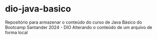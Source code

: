 # dio-java-basico
Repositório para armazenar o conteúdo do curso de Java Básico do Bootcamp Santander 2024 - DIO
Alterando o conteúdo de um arquivo de forma local
